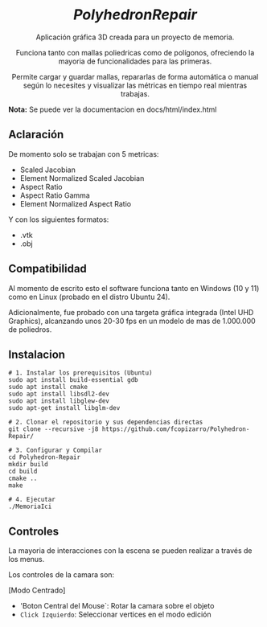 <div align="center">
  
# **_PolyhedronRepair_**

Aplicación gráfica 3D creada para un proyecto de memoria.

Funciona tanto con mallas poliedricas como de polígonos, ofreciendo la mayoria de funcionalidades para las primeras.

Permite cargar y guardar mallas, repararlas de forma automática o manual según lo necesites y visualizar las métricas en tiempo real mientras trabajas.
</div>

**Nota:** Se puede ver la documentacion en docs/html/index.html

## Aclaración

De momento solo se trabajan con 5 metricas:

- Scaled Jacobian
- Element Normalized Scaled Jacobian
- Aspect Ratio
- Aspect Ratio Gamma
- Element Normalized Aspect Ratio

Y con los siguientes formatos:

- .vtk
- .obj

## Compatibilidad

Al momento de escrito esto el software funciona tanto en Windows (10 y 11) como en Linux (probado en el distro Ubuntu 24).

Adicionalmente, fue probado con una targeta gráfica integrada (Intel UHD Graphics), alcanzando unos 20-30 fps en un modelo de mas de 1.000.000 de poliedros.

## Instalacion

```
# 1. Instalar los prerequisitos (Ubuntu)
sudo apt install build-essential gdb
sudo apt install cmake
sudo apt install libsdl2-dev
sudo apt install libglew-dev
sudo apt-get install libglm-dev

# 2. Clonar el repositorio y sus dependencias directas
git clone --recursive -j8 https://github.com/fcopizarro/Polyhedron-Repair/ 

# 3. Configurar y Compilar
cd Polyhedron-Repair
mkdir build
cd build
cmake ..
make

# 4. Ejecutar
./MemoriaIci
```

## Controles

La mayoria de interacciones con la escena se pueden realizar a través de los menus.

Los controles de la camara son:

[Modo Centrado]
- 'Boton Central del Mouse`: Rotar la camara sobre el objeto
- `Click Izquierdo`: Seleccionar vertices en el modo edición

